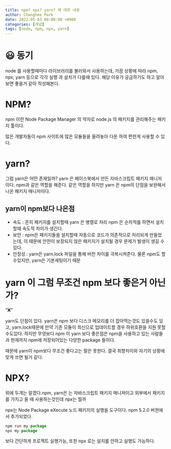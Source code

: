 ```yaml
---
title: npm? npx? yarn? 에 대한 내용
author: Changhee Park
date: 2022-05-03 00:00:00 +0900
categories: [개념]
tags: [node, npm, npx, yarn]
---
```


# 😃 동기

node 를 사용할때마다 라이브러리를 불러와서 사용하는데, 가끔 상황에 따라 npm, npx, yarn 등으로 각각 실행 과 설치가 다를때 있다. 해당 이유가 궁금하기도 하고 알아보면 좋을거 같아 작성해본다.

# NPM?

npm 이란 Node Package Manager 의 약자로 node.js 의 패키지를 관리해주는 패키지 툴이다.

많은 개발자들이 npm 사이트에 많은 모듈들을 올려놓아 다운 하여 편한게 사용할 수 있다.

# yarn?

그럼 yarn은 어떤 존재일까? yarn 은 페이스북에서 만든 자바스크립트 패키지 매니저이다. npm과 같은 역할을 해준다. 같은 역할을 하지만 yarn 은 npm의 단점을 보완해서 나온 패키지 매니저이다.

## yarn이 npm보다 나은점

- 속도 : 흔히 패키지를 설치할때 yarn 은 병렬로 처리 npm 은 순차적를 하면서 설치할때 속도적 차이가 생긴다.
- 보안 : npm은 패키지들을 설치할때 자동으로 코드가 의존적으로 처리되게 만들었는데, 이 때문에 안전이 보장되지 않은 패키지가 설치될 경우 문제가 발생이 생길 수 있다.
- 안정성 : yarn은 yarn.lock 파일을 통해 버전 차이를 극복시켜준다. 물론 npm도 할수있지만, yarn은 기본세팅이기 때문

# yarn 이 그럼 무조건 npm 보다 좋은거 아닌가?

“❌”

yarn도 단점이 있다. yarn은 npm 보다 디스크 메모리를 더 잡아먹는것도 있을수도 있고, yarn.lock때문에 만약 기존 모듈이 최신으로 업데이트할 경우 하위호환을 지원 못할수도있다. 하지만 무엇보다 npm 이 yarn 보다 좋은점은 npm을 사용하고 있는 사람들과 현재까지 npm에 저장되어있는 다양한 package 들이다.

때문에 yarn이 npm보다 무조건 좋다고는 말은 못한다. 결국 취향차이와 자기의 상황에 맞게 쓰면 될거 같다.

# NPX?

위에 두개는 알겠다.npm, yarn은 는 자바스크립트 패키지 매니져이고 외부에서 패키지를 가지고 올 때 사용하는것인데 npx는 뭘까

npx는 Node Package eXecute 노드 패키지의 실행을 도구이다. npm 5.2.0 버젼에서 추가되었다.

```jsx
npm run my-package
npx my-package
```

보다 간단하게 프로젝트 실행가능, 또한 npx 로는 설치를 안하고 실행도 가능하다.
